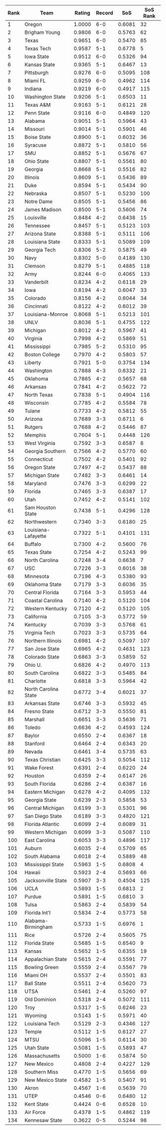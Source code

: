 Rank | Team | Rating | Record | SoS | SoS Rank
---|---|---|---|---|---
1 | Oregon | 1.0000 | 6-0 | 0.6081 | 32
2 | Brigham Young | 0.9806 | 6-0 | 0.5763 | 62
3 | Texas | 0.9651 | 6-0 | 0.5470 | 85
4 | Texas Tech | 0.9587 | 5-1 | 0.6778 | 5
5 | Iowa State | 0.9512 | 6-0 | 0.5326 | 94
6 | Kansas State | 0.9365 | 5-1 | 0.6467 | 13
7 | Pittsburgh | 0.9276 | 6-0 | 0.5095 | 108
8 | Miami FL | 0.9259 | 6-0 | 0.4962 | 114
9 | Indiana | 0.9219 | 6-0 | 0.4917 | 115
10 | Washington State | 0.9206 | 5-1 | 0.6503 | 11
11 | Texas A&M | 0.9163 | 5-1 | 0.6121 | 28
12 | Penn State | 0.9116 | 6-0 | 0.4849 | 120
13 | Alabama | 0.9051 | 5-1 | 0.5964 | 43
14 | Missouri | 0.9014 | 5-1 | 0.5901 | 46
15 | Boise State | 0.8900 | 5-1 | 0.6032 | 36
16 | Syracuse | 0.8872 | 5-1 | 0.5810 | 56
17 | SMU | 0.8852 | 5-1 | 0.5676 | 67
18 | Ohio State | 0.8807 | 5-1 | 0.5561 | 80
19 | Georgia | 0.8668 | 5-1 | 0.5516 | 82
20 | Illinois | 0.8609 | 5-1 | 0.5436 | 89
21 | Duke | 0.8594 | 5-1 | 0.5434 | 90
22 | Nebraska | 0.8507 | 5-1 | 0.5230 | 100
23 | Notre Dame | 0.8505 | 5-1 | 0.5456 | 86
24 | James Madison | 0.8500 | 5-1 | 0.5606 | 74
25 | Louisville | 0.8484 | 4-2 | 0.6438 | 15
26 | Tennessee | 0.8457 | 5-1 | 0.5123 | 103
27 | Arizona State | 0.8388 | 5-1 | 0.5111 | 106
28 | Louisiana State | 0.8333 | 5-1 | 0.5089 | 109
29 | Georgia Tech | 0.8306 | 5-2 | 0.5875 | 49
30 | Navy | 0.8302 | 5-0 | 0.4189 | 130
31 | Clemson | 0.8279 | 5-1 | 0.4885 | 118
32 | Army | 0.8244 | 6-0 | 0.4065 | 133
33 | Vanderbilt | 0.8234 | 4-2 | 0.6118 | 29
34 | Iowa | 0.8194 | 4-2 | 0.6047 | 33
35 | Colorado | 0.8156 | 4-2 | 0.6044 | 34
36 | Cincinnati | 0.8122 | 4-2 | 0.6012 | 39
37 | Louisiana-Monroe | 0.8068 | 5-1 | 0.5213 | 101
38 | UNLV | 0.8036 | 5-1 | 0.4755 | 122
39 | Michigan | 0.8012 | 4-2 | 0.5967 | 41
40 | Virginia | 0.7998 | 4-2 | 0.5869 | 51
41 | Mississippi | 0.7985 | 5-2 | 0.5310 | 95
42 | Boston College | 0.7970 | 4-2 | 0.5803 | 57
43 | Liberty | 0.7921 | 5-0 | 0.3754 | 134
44 | Washington | 0.7888 | 4-3 | 0.6332 | 21
45 | Oklahoma | 0.7865 | 4-2 | 0.5657 | 68
46 | Arkansas | 0.7841 | 4-2 | 0.5622 | 72
47 | North Texas | 0.7838 | 5-1 | 0.4904 | 116
48 | Wisconsin | 0.7785 | 4-2 | 0.5584 | 78
49 | Tulane | 0.7733 | 4-2 | 0.5812 | 55
50 | Arizona | 0.7689 | 3-3 | 0.6711 | 6
51 | Rutgers | 0.7688 | 4-2 | 0.5446 | 87
52 | Memphis | 0.7604 | 5-1 | 0.4448 | 126
53 | West Virginia | 0.7592 | 3-3 | 0.6587 | 8
54 | Georgia Southern | 0.7566 | 4-2 | 0.5770 | 60
55 | Connecticut | 0.7502 | 4-2 | 0.5401 | 92
56 | Oregon State | 0.7497 | 4-2 | 0.5437 | 88
57 | Michigan State | 0.7482 | 3-3 | 0.6461 | 14
58 | Maryland | 0.7476 | 3-3 | 0.6299 | 22
59 | Florida | 0.7465 | 3-3 | 0.6387 | 17
60 | Utah | 0.7452 | 4-2 | 0.5141 | 102
61 | Sam Houston State | 0.7438 | 5-1 | 0.4296 | 128
62 | Northwestern | 0.7340 | 3-3 | 0.6180 | 25
63 | Louisiana-Lafayette | 0.7322 | 5-1 | 0.4101 | 131
64 | Buffalo | 0.7300 | 4-2 | 0.5600 | 76
65 | Texas State | 0.7254 | 4-2 | 0.5243 | 99
66 | North Carolina | 0.7248 | 3-4 | 0.6638 | 7
67 | USC | 0.7226 | 3-3 | 0.6016 | 38
68 | Minnesota | 0.7196 | 4-3 | 0.5380 | 93
69 | Oklahoma State | 0.7179 | 3-3 | 0.6036 | 35
70 | Central Florida | 0.7164 | 3-3 | 0.5953 | 44
71 | Coastal Carolina | 0.7140 | 4-2 | 0.5120 | 104
72 | Western Kentucky | 0.7120 | 4-2 | 0.5120 | 105
73 | California | 0.7105 | 3-3 | 0.5772 | 59
74 | Kentucky | 0.7039 | 3-3 | 0.5768 | 61
75 | Virginia Tech | 0.7023 | 3-3 | 0.5735 | 64
76 | Northern Illinois | 0.6981 | 4-2 | 0.5097 | 107
77 | San Jose State | 0.6965 | 4-2 | 0.4631 | 123
78 | Colorado State | 0.6863 | 3-3 | 0.5859 | 52
79 | Ohio U. | 0.6826 | 4-2 | 0.4970 | 113
80 | South Carolina | 0.6822 | 3-3 | 0.5485 | 84
81 | Charlotte | 0.6818 | 3-3 | 0.5964 | 42
82 | North Carolina State | 0.6772 | 3-4 | 0.6021 | 37
83 | Arkansas State | 0.6746 | 3-3 | 0.5932 | 45
84 | Fresno State | 0.6712 | 3-3 | 0.5550 | 81
85 | Marshall | 0.6651 | 3-3 | 0.5636 | 71
86 | Toledo | 0.6636 | 4-2 | 0.4593 | 124
87 | Baylor | 0.6550 | 2-4 | 0.6367 | 18
88 | Stanford | 0.6464 | 2-4 | 0.6343 | 20
89 | Nevada | 0.6461 | 3-4 | 0.5735 | 63
90 | Texas Christian | 0.6425 | 3-3 | 0.5054 | 112
91 | Wake Forest | 0.6391 | 2-4 | 0.6220 | 24
92 | Houston | 0.6359 | 2-4 | 0.6147 | 26
93 | South Florida | 0.6286 | 2-4 | 0.6387 | 16
94 | Eastern Michigan | 0.6278 | 4-2 | 0.4095 | 132
95 | Georgia State | 0.6239 | 2-3 | 0.5858 | 53
96 | Central Michigan | 0.6199 | 3-3 | 0.5301 | 96
97 | San Diego State | 0.6189 | 3-3 | 0.4820 | 121
98 | Florida Atlantic | 0.6099 | 2-4 | 0.6089 | 31
99 | Western Michigan | 0.6099 | 3-3 | 0.5087 | 110
100 | East Carolina | 0.6053 | 3-3 | 0.4896 | 117
101 | Auburn | 0.6035 | 2-4 | 0.5709 | 65
102 | South Alabama | 0.6018 | 2-4 | 0.5889 | 48
103 | Mississippi State | 0.5963 | 1-5 | 0.6808 | 4
104 | Hawaii | 0.5923 | 2-4 | 0.5693 | 66
105 | Jacksonville State | 0.5907 | 3-3 | 0.4504 | 125
106 | UCLA | 0.5893 | 1-5 | 0.6813 | 2
107 | Purdue | 0.5891 | 1-5 | 0.6810 | 3
108 | Tulsa | 0.5863 | 2-4 | 0.5839 | 54
109 | Florida Int'l | 0.5834 | 2-4 | 0.5773 | 58
110 | Alabama-Birmingham | 0.5733 | 1-5 | 0.6976 | 1
111 | Rice | 0.5726 | 2-4 | 0.5605 | 75
112 | Florida State | 0.5685 | 1-5 | 0.6540 | 9
113 | Kansas | 0.5652 | 1-5 | 0.6355 | 19
114 | Appalachian State | 0.5615 | 2-4 | 0.5591 | 77
115 | Bowling Green | 0.5559 | 2-4 | 0.5567 | 79
116 | Miami OH | 0.5537 | 2-4 | 0.5501 | 83
117 | Ball State | 0.5511 | 2-4 | 0.5620 | 73
118 | UTSA | 0.5461 | 2-4 | 0.5260 | 97
119 | Old Dominion | 0.5318 | 2-4 | 0.5072 | 111
120 | Troy | 0.5317 | 1-5 | 0.6246 | 23
121 | Wyoming | 0.5143 | 1-5 | 0.5971 | 40
122 | Louisiana Tech | 0.5129 | 2-3 | 0.4346 | 127
123 | Temple | 0.5112 | 1-5 | 0.6127 | 27
124 | MTSU | 0.5096 | 1-5 | 0.6114 | 30
125 | Utah State | 0.5081 | 1-5 | 0.5893 | 47
126 | Massachusetts | 0.5000 | 1-6 | 0.5874 | 50
127 | New Mexico | 0.4808 | 2-4 | 0.4227 | 129
128 | Southern Miss | 0.4770 | 1-5 | 0.5656 | 69
129 | New Mexico State | 0.4582 | 1-5 | 0.5407 | 91
130 | Akron | 0.4567 | 1-6 | 0.5639 | 70
131 | UTEP | 0.4546 | 0-6 | 0.6480 | 12
132 | Kent State | 0.4424 | 0-6 | 0.6528 | 10
133 | Air Force | 0.4378 | 1-5 | 0.4862 | 119
134 | Kennesaw State | 0.3622 | 0-5 | 0.5244 | 98
